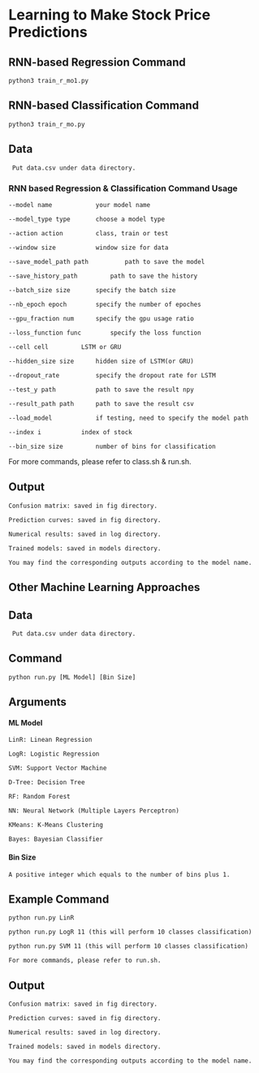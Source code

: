 # Learning to Make Stock Price Predictions

## RNN-based Regression Command
```
python3 train_r_mo1.py
```

## RNN-based Classification Command
```
python3 train_r_mo.py
```

## Data
``` Put data.csv under data directory.```

### RNN based Regression & Classification Command Usage
```
--model name			your model name

--model_type type		choose a model type

--action action			class, train or test

--window size			window size for data

--save_model_path path	        path to save the model

--save_history_path 		path to save the history

--batch_size size		specify the batch size

--nb_epoch epoch		specify the number of epoches

--gpu_fraction num		specify the gpu usage ratio

--loss_function func		specify the loss function

--cell cell			LSTM or GRU

--hidden_size size		hidden size of LSTM(or GRU)

--dropout_rate 			specify the dropout rate for LSTM

--test_y path			path to save the result npy

--result_path path		path to save the result csv

--load_model 			if testing, need to specify the model path

--index i			index of stock

--bin_size size			number of bins for classification	
```
For more commands, please refer to class.sh & run.sh.

## Output
```
Confusion matrix: saved in fig directory.
    
Prediction curves: saved in fig directory.
    
Numerical results: saved in log directory.
    
Trained models: saved in models directory.
    
You may find the corresponding outputs according to the model name.
```


## Other Machine Learning Approaches

## Data
``` Put data.csv under data directory.```

## Command
```python run.py [ML Model] [Bin Size]```

## Arguments
#### ML Model
```
LinR: Linean Regression

LogR: Logistic Regression

SVM: Support Vector Machine

D-Tree: Decision Tree

RF: Random Forest

NN: Neural Network (Multiple Layers Perceptron)

KMeans: K-Means Clustering

Bayes: Bayesian Classifier
```

#### Bin Size
```
A positive integer which equals to the number of bins plus 1.
```

## Example Command
```
python run.py LinR
    
python run.py LogR 11 (this will perform 10 classes classification)
    
python run.py SVM 11 (this will perform 10 classes classification)

For more commands, please refer to run.sh.
```

## Output
```
Confusion matrix: saved in fig directory.
    
Prediction curves: saved in fig directory.
    
Numerical results: saved in log directory.
    
Trained models: saved in models directory.
    
You may find the corresponding outputs according to the model name.
```
